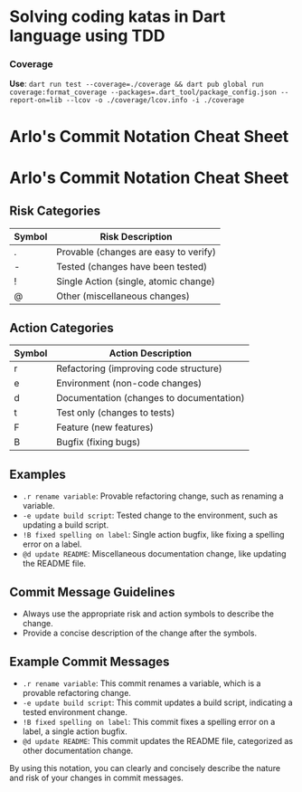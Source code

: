 # Solving coding katas in Dart language using TDD   

### Coverage
**Use**: `dart run test --coverage=./coverage && dart pub global run coverage:format_coverage --packages=.dart_tool/package_config.json --report-on=lib --lcov -o ./coverage/lcov.info -i ./coverage`

# Arlo's Commit Notation Cheat Sheet

# Arlo's Commit Notation Cheat Sheet

## Risk Categories
| Symbol | Risk Description                     |
|--------|--------------------------------------|
| .      | Provable (changes are easy to verify)|
| -      | Tested (changes have been tested)    |
| !      | Single Action (single, atomic change)|
| @      | Other (miscellaneous changes)        |

## Action Categories
| Symbol | Action Description                       |
|--------|------------------------------------------|
| r      | Refactoring (improving code structure)   |
| e      | Environment (non-code changes)           |
| d      | Documentation (changes to documentation) |
| t      | Test only (changes to tests)             |
| F      | Feature (new features)                   |
| B      | Bugfix (fixing bugs)                     |

## Examples
- `.r rename variable`: Provable refactoring change, such as renaming a variable.
- `-e update build script`: Tested change to the environment, such as updating a build script.
- `!B fixed spelling on label`: Single action bugfix, like fixing a spelling error on a label.
- `@d update README`: Miscellaneous documentation change, like updating the README file.

## Commit Message Guidelines
- Always use the appropriate risk and action symbols to describe the change.
- Provide a concise description of the change after the symbols.

## Example Commit Messages
- `.r rename variable`: This commit renames a variable, which is a provable refactoring change.
- `-e update build script`: This commit updates a build script, indicating a tested environment change.
- `!B fixed spelling on label`: This commit fixes a spelling error on a label, a single action bugfix.
- `@d update README`: This commit updates the README file, categorized as other documentation change.

By using this notation, you can clearly and concisely describe the nature and risk of your changes in commit messages.
